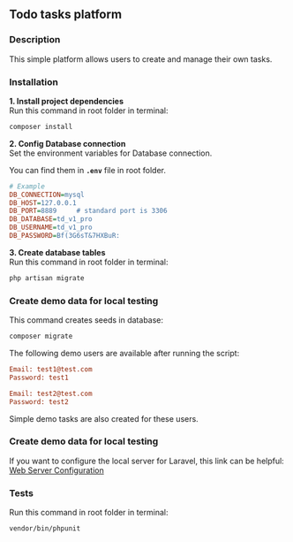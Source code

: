 ## Todo tasks platform

### Description

This simple platform allows users to create and manage their own tasks.

### Installation

**1. Install project dependencies** \
Run this command in root folder in terminal: 
```sh
composer install 
```

**2. Config Database connection** \
Set the environment variables for Database connection. 

You can find them in  **`.env`** file in root folder.

```ini
# Example
DB_CONNECTION=mysql
DB_HOST=127.0.0.1
DB_PORT=8889     # standard port is 3306
DB_DATABASE=td_v1_pro
DB_USERNAME=td_v1_pro
DB_PASSWORD=Bf(3G6sT&7HXBuR:
```

**3. Create database tables** \
Run this command in root folder in terminal: 
```sh
php artisan migrate
```


### Create demo data for local testing


This command creates seeds in database:
```sh
composer migrate
```
The following demo users are available after running the script:
```ini
Email: test1@test.com
Password: test1

Email: test2@test.com
Password: test2
```
Simple demo tasks are also created for these users.

### Create demo data for local testing

If you want to configure the local server for Laravel, this link can be helpful: 
[Web Server Configuration](https://laravel.com/docs/5.8/installation)

### Tests
Run this command in root folder in terminal:
```sh
vendor/bin/phpunit
```